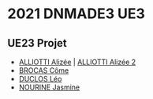 # 2021 DNMADE3 UE3

## UE23 Projet
* [ALLIOTTI Alizée](https://Alizeeensaama.github.io/Sirtaki_exemple/alizee/index.html) |
[ALLIOTTI Alizée 2](https://alizeealiotti.wixsite.com/my-site-2)
* [BROCAS Côme](https://come31.github.io/judo-vr/)
* [DUCLOS Léo](https://tempuraleo.github.io/univers1/)
* [NOURINE Jasmine](https://njasmine98.github.io/pro_project/)

<!-- 
* [Marion](https://maionaiiise.github.io/maionaiiise_VR/14_sirtaki-final-test/index.html)
* [Hugo](https://honuh.github.io/houdot_VR/SIRTAKI/index.html)
* [Louane](https://louane2308.github.io/lavranche_VR)
* [Tom](https://louane2308.github.io/lavranche_VR)

* [Loic](https://loacp.github.io/Loac_VR/City.html)
* [Laurine](https://orleanne.github.io/laurine_VR/index.html)
* [Antoine](https://github.com/Antoine-Jury/AJury_VR/blob/master/DNMADE3_sirtaki-main/index.html)
* [Adrien](https://adrien-ensaama.github.io/adrien_VR/index.html)
* [Martin](https://marlandesdestin.github.io/MarlandesDestin_VR/z_animation_controls/sirtaki.html)

* [Cécile](https://cecilette.github.io/cecile_VR/index.html)

* [Génia](https://geniakim.github.io/Genia_VR/index.html)
			 -->